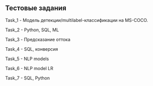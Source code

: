 ## Тестовые задания

Task_1 - Модель детекции/multilabel-классификации на MS-COCO.

Task_2 - Python, SQL, ML

Task_3 - Предсказание оттока

Task_4 -  SQL, конверсия

Task_5 -  NLP models

Task_6 -  NLP model LR

Task_7 - SQL, Python
